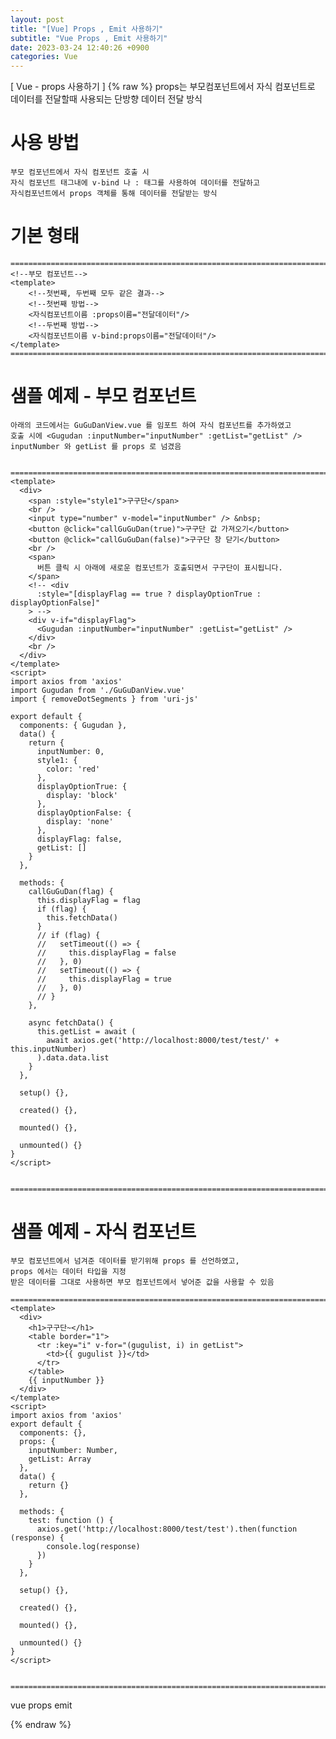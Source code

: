 ```yaml
---
layout: post
title: "[Vue] Props , Emit 사용하기"
subtitle: "Vue Props , Emit 사용하기"
date: 2023-03-24 12:40:26 +0900
categories: Vue
---
```

[ Vue - props 사용하기 ]
{% raw %}
	props는 부모컴포넌트에서 자식 컴포넌트로 데이터를 전달할때 사용되는 단방향 데이터 전달 방식


# 사용 방법

	부모 컴포넌트에서 자식 컴포넌트 호출 시 
	자식 컴포넌트 태그내에 v-bind 나 : 태그를 사용하여 데이터를 전달하고
	자식컴포넌트에서 props 객체를 통해 데이터를 전달받는 방식

# 기본 형태
	=================================================================================================================
	<!--부모 컴포넌트-->
	<template>
		<!--첫번째, 두번째 모두 같은 결과-->
		<!--첫번째 방법-->
		<자식컴포넌트이름 :props이름="전달데이터"/>
		<!--두번째 방법-->
		<자식컴포넌트이름 v-bind:props이름="전달데이터"/>
	</template>	
	=================================================================================================================


# 샘플 예제 - 부모 컴포넌트
	아래의 코드에서는 GuGuDanView.vue 를 임포트 하여 자식 컴포넌트를 추가하였고
	호출 시에 <Gugudan :inputNumber="inputNumber" :getList="getList" /> inputNumber 와 getList 를 props 로 넘겼음


	=================================================================================================================
	<template>
	  <div>
		<span :style="style1">구구단</span>
		<br />
		<input type="number" v-model="inputNumber" /> &nbsp;
		<button @click="callGuGuDan(true)">구구단 값 가져오기</button>
		<button @click="callGuGuDan(false)">구구단 창 닫기</button>
		<br />
		<span>
		  버튼 클릭 시 아래에 새로운 컴포넌트가 호출되면서 구구단이 표시됩니다.
		</span>
		<!-- <div
		  :style="[displayFlag == true ? displayOptionTrue : displayOptionFalse]"
		> -->
		<div v-if="displayFlag">
		  <Gugudan :inputNumber="inputNumber" :getList="getList" />
		</div>
		<br />
	  </div>
	</template>
	<script>
	import axios from 'axios'
	import Gugudan from './GuGuDanView.vue'
	import { removeDotSegments } from 'uri-js'

	export default {
	  components: { Gugudan },
	  data() {
		return {
		  inputNumber: 0,
		  style1: {
			color: 'red'
		  },
		  displayOptionTrue: {
			display: 'block'
		  },
		  displayOptionFalse: {
			display: 'none'
		  },
		  displayFlag: false,
		  getList: []
		}
	  },

	  methods: {
		callGuGuDan(flag) {
		  this.displayFlag = flag
		  if (flag) {
			this.fetchData()
		  }
		  // if (flag) {
		  //   setTimeout(() => {
		  //     this.displayFlag = false
		  //   }, 0)
		  //   setTimeout(() => {
		  //     this.displayFlag = true
		  //   }, 0)
		  // }
		},

		async fetchData() {
		  this.getList = await (
			await axios.get('http://localhost:8000/test/test/' + this.inputNumber)
		  ).data.data.list
		}
	  },

	  setup() {},

	  created() {},

	  mounted() {},

	  unmounted() {}
	}
	</script>


	=================================================================================================================



# 샘플 예제 - 자식 컴포넌트
	부모 컴포넌트에서 넘겨준 데이터를 받기위해 props 를 선언하였고,
	props 에서는 데이터 타입을 지정
	받은 데이터를 그대로 사용하면 부모 컴포넌트에서 넣어준 값을 사용할 수 있음

	=================================================================================================================
	<template>
	  <div>
		<h1>구구단~</h1>
		<table border="1">
		  <tr :key="i" v-for="(gugulist, i) in getList">
			<td>{{ gugulist }}</td>
		  </tr>
		</table>
		{{ inputNumber }}
	  </div>
	</template>
	<script>
	import axios from 'axios'
	export default {
	  components: {},
	  props: {
		inputNumber: Number,
		getList: Array
	  },
	  data() {
		return {}
	  },

	  methods: {
		test: function () {
		  axios.get('http://localhost:8000/test/test').then(function (response) {
			console.log(response)
		  })
		}
	  },

	  setup() {},

	  created() {},

	  mounted() {},

	  unmounted() {}
	}
	</script>


	=================================================================================================================

vue props emit

{% endraw %}
